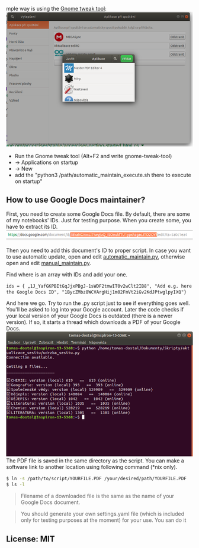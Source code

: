mple way is using the [Gnome tweak tool](https://launchpad.net/ubuntu/+source/gnome-tweak-tool): 
![Gnome tweak tool](https://github.com/tomas-dostal/google_docs_maintainer/blob/master/gnome-tweak-tool.png)
* Run the Gnome tweak tool (Alt+F2 and write gnome-tweak-tool) 
* -> Applications on startup 
* -> New
*  add the "python3 /path/automatic_maintain_execute.sh there to execute on startup"

## How to use Google Docs maintainer? 

First, you need to create some Google Docs file. By default, there are some of my notebooks' IDs. Just for testing purpose. 
When you create some, you have to extract its ID. 
![How to find ID](https://github.com/tomas-dostal/google_docs_maintainer/blob/master/how_to_get_google_docs_id.png)

Then you need to add this document's ID to proper script. In case you want to use automatic update, open and edit [automatic_maintain.py](https://github.com/tomas-dostal/google_docs_maintainer/blob/master/auto_v1.1/automatic_maintain.py), otherwise open and edit [manual_maintain.py](https://github.com/tomas-dostal/google_docs_maintainer/blob/master/manual_v1.1/manual_maintain.py).

Find where is an array with IDs and add your one. 
```
ids = { „1J_YafGKPBItGqJjxPBgJ-1sWDF2tmwIT0v2wClt2IB8", "Add e.g. here the Google Docs ID", "1BycZMbz8WCVArgHij1m02FmVt2iGv2KdJPtwglpyIXQ"}
```

And here we go. Try to run the .py script just to see if everything goes well. You'll be asked to log into your Google account. 
Later the code checks if your local version of your Google Docs is outdated (there is a newer version). If so, it starts a thread which downloads a PDF of your Google Docs. 
![Terminal output](https://github.com/tomas-dostal/google_docs_maintainer/blob/master/google_docs_maintainter_example.png)
The PDF file is saved in the same directory as the script. You can make a software link to another location using following command (*nix only).
```sh
$ ln -s /path/to/script/YOURFILE.PDF /your/desired/path/YOURFILE.PDF
$ ls -l
```
> Filename of a downloaded file is the same as the name of your Google Docs document. 

> You should generate your own settings.yaml file (which is included only for testing purposes at the moment) for your use. You san do it 


License: MIT
-------
